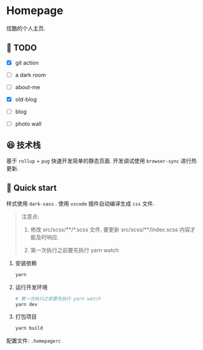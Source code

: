 # Homepage

炫酷的个人主页.



## 🎯 TODO

- [x] git action
- [ ] a dark room
- [ ] about-me
- [x] old-blog
- [ ] blog
- [ ] photo wall




## 😆 技术栈

基于 `rollup` + `pug` 快速开发简单的静态页面. 开发调试使用 `browser-sync` 进行热更新.




## 🚀 Quick start

样式使用 `dark-sass` . 使用 `vscode` 插件自动编译生成 `css` 文件.

> 注意点:
>
> 1. 修改 src/scss/\*\*/\*.scss 文件, 要更新 src/scss/\*\*/index.scss 内容才能及时响应.
>
> 2. 第一次执行之前要先执行 yarn watch


1. 安装依赖

   ```bash
   yarn
   ```

2. 运行开发环境

   ```bash
   # 第一次执行之前要先执行 yarn watch
   yarn dev
   ```

3. 打包项目

   ```bash
   yarn build
   ```

配置文件: `.homepagerc`
